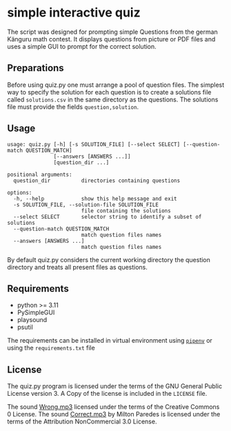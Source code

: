 # simple interactive quiz

The script was designed for prompting simple Questions from the german Känguru
math contest. It displays questions from picture or PDF files and uses a simple
GUI to prompt for the correct solution.

## Preparations

Before using quiz.py one must arrange a pool of question files.
The simplest way to specify the solution for each question is to create a
solutions file called `solutions.csv` in the same directory as the questions.
The solutions file must provide the fields `question,solution`.

## Usage

```
usage: quiz.py [-h] [-s SOLUTION_FILE] [--select SELECT] [--question-match QUESTION_MATCH]
               [--answers [ANSWERS ...]]
               [question_dir ...]

positional arguments:
  question_dir          directories containing questions

options:
  -h, --help            show this help message and exit
  -s SOLUTION_FILE, --solution-file SOLUTION_FILE
                        file containing the solutions
  --select SELECT       selector string to identify a subset of solutions
  --question-match QUESTION_MATCH
                        match question files names
  --answers [ANSWERS ...]
                        match question files names
```

By default quiz.py considers the current working directory the question directory and treats all present files as questions.

## Requirements

* python >= 3.11
* PySimpleGUI
* playsound
* psutil

The requirements can be installed in virtual environment using [`pipenv`](https://pipenv.pypa.io/) or using the `requirements.txt` file

## License

The quiz.py program is licensed under the terms of the GNU General Public License
version 3. A Copy of the license is included in the `LICENSE` file.

The sound [Wrong.mp3](https://freesound.org/people/LittleRainySeasons/sounds/335906/) licensed under the terms of the Creative Commons 0 License.
The sound [Correct.mp3](https://freesound.org/people/milton./sounds/77103/) by Milton Paredes is licensed under the terms of the Attribution NonCommercial 3.0 License.
